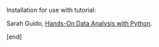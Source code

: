 Installation for use with tutorial:

Sarah Guido, [Hands-On Data Analysis with Python](http://www.oscon.com/oscon2014/public/schedule/detail/34254).

[end]

